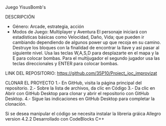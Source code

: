Juego YisusBomb's

DESCRIPCIÓN
- Género: Arcade, estrategia, acción
- Modos de Juego: Multiplayer y Aventura
El personaje iniciará con estadísticas básicas como Velocidad, Daño, Vida; que pueden ir cambiando dependiendo de algunos power up que recoja en su camino. Destruye los bloques con la finalidad de encontrar la llave y así pasar al siguiente nivel. Usa las teclas W,A,S,D para desplazarte en el mapa y la E para colocar bombas.
Para el multijugador el segundo jugador usa las teclas direccionales y ENTER para colocar bombas.

LINK DEL REPOSITORIO: https://github.com/35P10/Proiect_joc_improvizat

CLONAR EL PROYECTO
1.- En GitHub, visita la página principal del repositorio.
2.- Sobre la lista de archivos, da clic en Código
3.- Da clic en Abrir con GitHub Desktop para clonar y abrir el repositorio con GitHub Desktop.
4.- Sigue las indicaciones en GitHub Desktop para completar la clonación.

Si se desea manipular el código se necesita instalar la libreria gráica Allegro version 4.2.2
Desarrollado con CodeBlocks
C++
